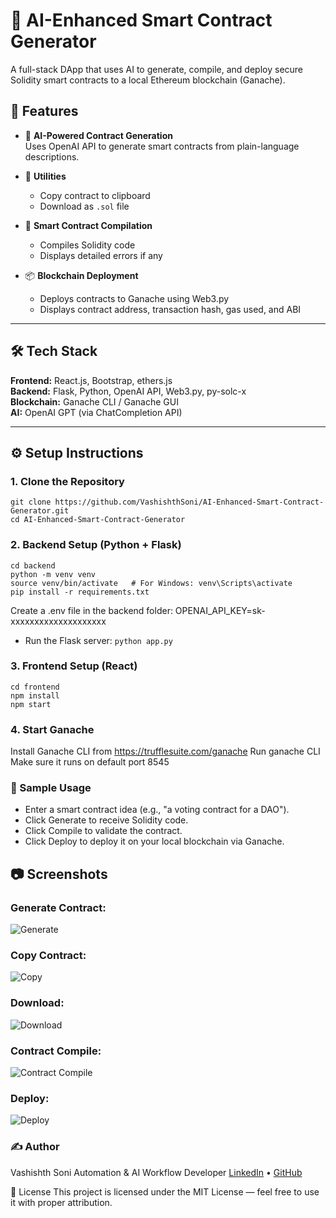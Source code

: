 # 🧠 AI-Enhanced Smart Contract Generator

A full-stack DApp that uses AI to generate, compile, and deploy secure Solidity smart contracts to a local Ethereum blockchain (Ganache).

## 🚀 Features

- 🤖 **AI-Powered Contract Generation**  
  Uses OpenAI API to generate smart contracts from plain-language descriptions.

- 💾 **Utilities**  
  - Copy contract to clipboard  
  - Download as `.sol` file

- 🧪 **Smart Contract Compilation**  
  - Compiles Solidity code  
  - Displays detailed errors if any

- 📦 **Blockchain Deployment**  
  - Deploys contracts to Ganache using Web3.py  
  - Displays contract address, transaction hash, gas used, and ABI

---

## 🛠 Tech Stack

**Frontend:** React.js, Bootstrap, ethers.js  
**Backend:** Flask, Python, OpenAI API, Web3.py, py-solc-x  
**Blockchain:** Ganache CLI / Ganache GUI  
**AI:** OpenAI GPT (via ChatCompletion API)

---
## ⚙️ Setup Instructions

### 1. Clone the Repository
```
git clone https://github.com/VashishthSoni/AI-Enhanced-Smart-Contract-Generator.git
cd AI-Enhanced-Smart-Contract-Generator
```
### 2. Backend Setup (Python + Flask)
```
cd backend
python -m venv venv
source venv/bin/activate   # For Windows: venv\Scripts\activate
pip install -r requirements.txt
```

Create a .env file in the backend folder:
OPENAI_API_KEY=sk-xxxxxxxxxxxxxxxxxxxx

- Run the Flask server:
```python app.py```

### 3. Frontend Setup (React)
```
cd frontend
npm install
npm start
```

### 4. Start Ganache
Install Ganache CLI from https://trufflesuite.com/ganache
Run ganache CLI
Make sure it runs on default port 8545

### 🧪 Sample Usage
- Enter a smart contract idea (e.g., "a voting contract for a DAO").
- Click Generate to receive Solidity code.
- Click Compile to validate the contract.
- Click Deploy to deploy it on your local blockchain via Ganache.

## 📷 Screenshots
### Generate Contract:
![Generate](https://github.com/user-attachments/assets/cce0e32f-d5b2-4659-afd0-adbcafb2ea95)

### Copy Contract:
![Copy](https://github.com/user-attachments/assets/0a9805ee-7fd6-4465-8a7c-9ea1c0df8828)

### Download:
![Download](https://github.com/user-attachments/assets/09511894-244c-4613-bd7a-8f1c530a8cea)

### Contract Compile:
![Contract Compile](https://github.com/user-attachments/assets/801793d7-05dc-46ff-9c5e-01b1e6e90560)

### Deploy:
![Deploy](https://github.com/user-attachments/assets/eb0964ea-c747-451d-99c8-88c826ee4460)


### ✍️ Author
Vashishth Soni
Automation & AI Workflow Developer
<a href="https://www.linkedin.com/in/vashishthsoni/">LinkedIn</a> • <a href="https://github.com/VashishthSoni">GitHub</a>

📄 License
This project is licensed under the MIT License — feel free to use it with proper attribution.
